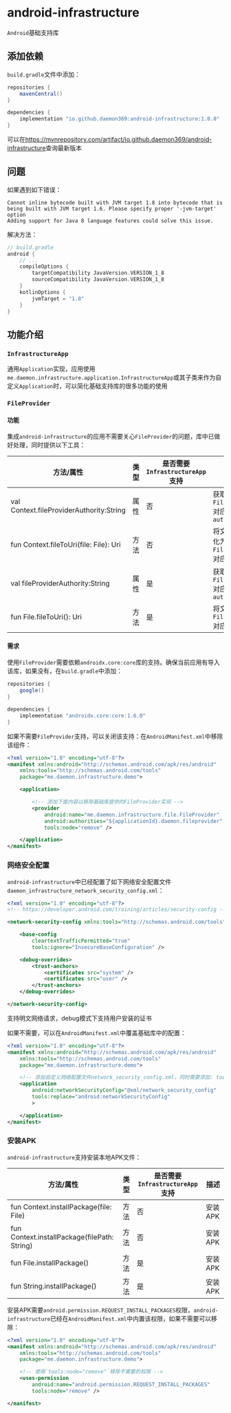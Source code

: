 # android-infrastructure

`Android`基础支持库

## 添加依赖

`build.gradle`文件中添加：

```groovy
repositories {
    mavenCentral()
}

dependencies {
    implementation "io.github.daemon369:android-infrastructure:1.0.0"
}
```

可以在<https://mvnrepository.com/artifact/io.github.daemon369/android-infrastructure>查询最新版本

## 问题

如果遇到如下错误：

    Cannot inline bytecode built with JVM target 1.8 into bytecode that is being built with JVM target 1.6. Please specify proper '-jvm-target' option
    Adding support for Java 8 language features could solve this issue.

解决方法：

```gradle
// build.gradle
android {
    // ...
    compileOptions {
        targetCompatibility JavaVersion.VERSION_1_8
        sourceCompatibility JavaVersion.VERSION_1_8
    }
    kotlinOptions {
        jvmTarget = "1.8"
    }
}
```

## 功能介绍

### `InfrastructureApp`

通用`Application`实现，应用使用`me.daemon.infrastructure.application.InfrastructureApp`或其子类来作为自定义`Application`时，可以简化基础支持库的很多功能的使用

### `FileProvider`

#### 功能

集成`android-infrastructure`的应用不需要关心`FileProvider`的问题，库中已做好处理，同时提供以下工具：

| 方法/属性 | 类型 | 是否需要`InfrastructureApp`支持 | 描述 |
| --- | --- | --- | --- |
| val Context.fileProviderAuthority:String | 属性 | 否 | 获取`FileProvider`对应的`authority` |
| fun Context.fileToUri(file: File): Uri | 方法 | 否 | 将文件`file`转化为`FileProvider`对应的`Uri` |
| val fileProviderAuthority:String | 属性 | 是 | 获取`FileProvider`对应的`authority` |
| fun File.fileToUri(): Uri | 方法 | 是 | 将文件转化为`FileProvider`对应的`Uri` |

#### 需求

使用`FileProvider`需要依赖`androidx.core:core`库的支持。确保当前应用有导入该库，如果没有，在`build.gradle`中添加：

```groovy
repositories {
    google()
}

dependencies {
    implementation "androidx.core:core:1.6.0"
}
```

如果不需要`FileProvider`支持，可以关闭该支持：在`AndroidManifest.xml`中移除该组件：

```xml
<?xml version="1.0" encoding="utf-8"?>
<manifest xmlns:android="http://schemas.android.com/apk/res/android"
    xmlns:tools="http://schemas.android.com/tools"
    package="me.daemon.infrastructure.demo">

    <application>

        <!-- 添加下面内容以移除基础库提供的FileProvider实现 -->
        <provider
            android:name="me.daemon.infrastructure.file.FileProvider"
            android:authorities="${applicationId}.daemon.fileprovider"
            tools:node="remove" />

    </application>
</manifest>
```

### 网络安全配置

`android-infrastructure`中已经配置了如下网络安全配置文件`daemon_infrastructure_network_security_config.xml`：

```xml
<?xml version="1.0" encoding="utf-8"?>
<!-- https://developer.android.com/training/articles/security-config -->

<network-security-config xmlns:tools="http://schemas.android.com/tools">

    <base-config
        cleartextTrafficPermitted="true"
        tools:ignore="InsecureBaseConfiguration" />

    <debug-overrides>
        <trust-anchors>
            <certificates src="system" />
            <certificates src="user" />
        </trust-anchors>
    </debug-overrides>

</network-security-config>
```

支持明文网络请求，debug模式下支持用户安装的证书

如果不需要，可以在`AndroidManifest.xml`中覆盖基础库中的配置：

```xml
<?xml version="1.0" encoding="utf-8"?>
<manifest xmlns:android="http://schemas.android.com/apk/res/android"
    xmlns:tools="http://schemas.android.com/tools"
    package="me.daemon.infrastructure.demo">

    <!-- 添加自定义网络配置文件network_security_config.xml，同时需要添加: tools:replace="android:networkSecurityConfig" -->
    <application
        android:networkSecurityConfig="@xml/network_security_config"
        tools:replace="android:networkSecurityConfig"
        >

    </application>
</manifest>
```

### 安装APK

`android-infrastructure`支持安装本地APK文件：

| 方法/属性 | 类型 | 是否需要`InfrastructureApp`支持 | 描述 |
| --- | --- | --- | --- |
| fun Context.installPackage(file: File) | 方法 | 否 | 安装APK |
| fun Context.installPackage(filePath: String) | 方法 | 否 | 安装APK |
| fun File.installPackage() | 方法 | 是 | 安装APK |
| fun String.installPackage() | 方法 | 是 | 安装APK |

安装APK需要`android.permission.REQUEST_INSTALL_PACKAGES`权限，`android-infrastructure`已经在`AndroidManifest.xml`中内置该权限，如果不需要可以移除：

```xml
<?xml version="1.0" encoding="utf-8"?>
<manifest xmlns:android="http://schemas.android.com/apk/res/android"
    xmlns:tools="http://schemas.android.com/tools"
    package="me.daemon.infrastructure.demo">

    <!-- 使用`tools:node="remove"`移除不需要的权限 -->
    <uses-permission
        android:name="android.permission.REQUEST_INSTALL_PACKAGES"
        tools:node="remove" />

</manifest>
```
